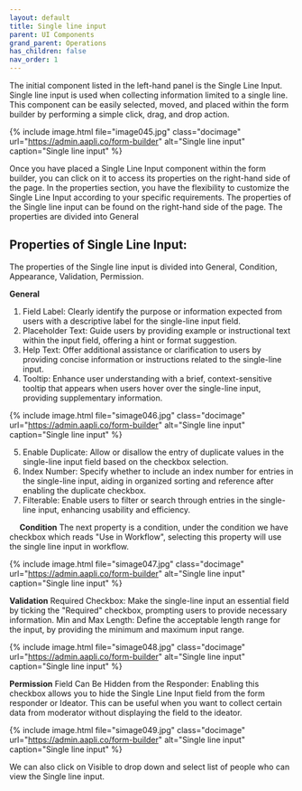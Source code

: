 ```yaml
---
layout: default
title: Single line input 
parent: UI Components
grand_parent: Operations
has_children: false
nav_order: 1
---
```

The initial component listed in the left-hand panel is the Single Line Input. Single line input is used when collecting information limited to a single line. This component can be easily selected, moved, and placed within the form builder by performing a simple click, drag, and drop action.

{% include image.html file="image045.jpg" class="docimage" url="https://admin.aapli.co/form-builder" alt="Single line input" caption="Single line input" %}

Once you have placed a Single Line Input component within the form builder, you can click on it to access its properties on the right-hand side of the page. In the properties section, you have the flexibility to customize the Single Line Input according to your specific requirements.
The properties of the Single line input can be found on the right-hand side of the page. The properties are divided into General 

## Properties of Single Line Input: 
The properties of the Single line input is divided into General, Condition, Appearance, Validation, Permission. 

**General**
1. Field Label: Clearly identify the purpose or information expected from users with a descriptive label for the single-line input field.
2. Placeholder Text: Guide users by providing example or instructional text within the input field, offering a hint or format suggestion.
3. Help Text: Offer additional assistance or clarification to users by providing concise information or instructions related to the single-line input.
4. Tooltip: Enhance user understanding with a brief, context-sensitive tooltip that appears when users hover over the single-line input, providing supplementary information.

{% include image.html file="simage046.jpg" class="docimage" url="https://admin.aapli.co/form-builder" alt="Single line input" caption="Single line input" %}

5. Enable Duplicate: Allow or disallow the entry of duplicate values in the single-line input field based on the checkbox selection.
6. Index Number: Specify whether to include an index number for entries in the single-line input, aiding in organized sorting and reference after enabling the duplicate checkbox.
7. Filterable: Enable users to filter or search through entries in the single-line input, enhancing usability and efficiency.

 
**Condition**
The next property is a condition, under the condition we have checkbox which reads "Use in Workflow", selecting this property will use the single line input in workflow.

{% include image.html file="simage047.jpg" class="docimage" url="https://admin.aapli.co/form-builder" alt="Single line input" caption="Single line input" %}

**Validation**
Required Checkbox: Make the single-line input an essential field by ticking the "Required" checkbox, prompting users to provide necessary information.
Min and Max Length: Define the acceptable length range for the input, by providing the minimum and maximum input range. 

{% include image.html file="simage048.jpg" class="docimage" url="https://admin.aapli.co/form-builder" alt="Single line input" caption="Single line input" %}

**Permission**
Field Can Be Hidden from the Responder: Enabling this checkbox allows you to hide the Single Line Input field from the form responder or Ideator. This can be useful when you want to collect certain data from moderator without displaying the field to the ideator.

{% include image.html file="simage049.jpg" class="docimage" url="https://admin.aapli.co/form-builder" alt="Single line input" caption="Single line input" %}

We can also click on Visible to drop down and select list of people who can view the Single line input. 